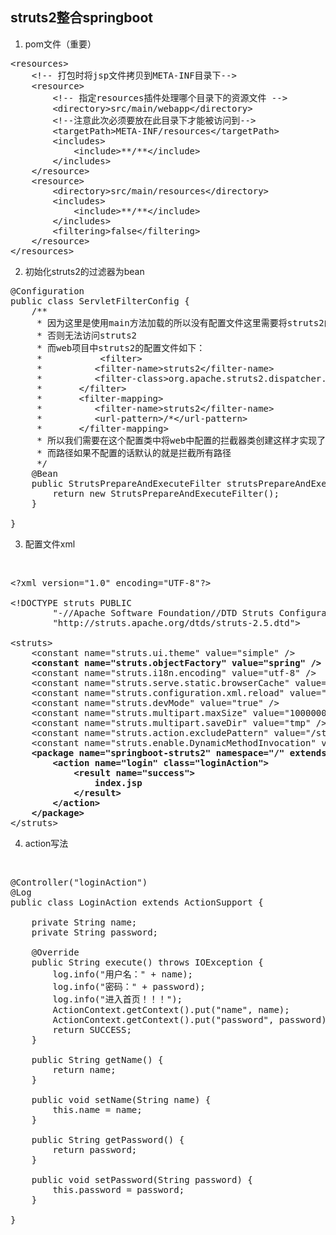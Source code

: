 <h2><strong>struts2整合springboot</strong></h2>
<ol>
<li>pom文件（重要）</li>
</ol>
<pre>&lt;resources&gt;<br />    &lt;!-- 打包时将jsp文件拷贝到META-INF目录下--&gt;<br />    &lt;resource&gt;<br />        &lt;!-- 指定resources插件处理哪个目录下的资源文件 --&gt;<br />        &lt;directory&gt;src/main/webapp&lt;/directory&gt;<br />        &lt;!--注意此次必须要放在此目录下才能被访问到--&gt;<br />        &lt;targetPath&gt;META-INF/resources&lt;/targetPath&gt;<br />        &lt;includes&gt;<br />            &lt;include&gt;**/**&lt;/include&gt;<br />        &lt;/includes&gt;<br />    &lt;/resource&gt;<br />    &lt;resource&gt;<br />        &lt;directory&gt;src/main/resources&lt;/directory&gt;<br />        &lt;includes&gt;<br />            &lt;include&gt;**/**&lt;/include&gt;<br />        &lt;/includes&gt;<br />        &lt;filtering&gt;false&lt;/filtering&gt;<br />    &lt;/resource&gt;<br />&lt;/resources&gt;</pre>
<ol start="2">
<li>初始化struts2的过滤器为bean</li>
</ol>
<pre>@Configuration<br />public class ServletFilterConfig {<br />    /**<br />     * 因为这里是使用main方法加载的所以没有配置文件这里需要将struts2的核心拦截器实例<br />     * 否则无法访问struts2<br />     * 而web项目中struts2的配置文件如下：<br />     *           &lt;filter&gt;<br />     *          &lt;filter-name&gt;struts2&lt;/filter-name&gt;<br />     *          &lt;filter-class&gt;org.apache.struts2.dispatcher.ng.filter.StrutsPrepareAndExecuteFilter&lt;/filter-class&gt;<br />     *       &lt;/filter&gt;<br />     *       &lt;filter-mapping&gt;<br />     *          &lt;filter-name&gt;struts2&lt;/filter-name&gt;<br />     *          &lt;url-pattern&gt;/*&lt;/url-pattern&gt;<br />     *       &lt;/filter-mapping&gt;<br />     * 所以我们需要在这个配置类中将web中配置的拦截器类创建这样才实现了struts2的核心配置<br />     * 而路径如果不配置的话默认的就是拦截所有路径<br />     */<br />    @Bean<br />    public StrutsPrepareAndExecuteFilter strutsPrepareAndExecuteFilter(){<br />        return new StrutsPrepareAndExecuteFilter();<br />    }<br /><br />}</pre>
<ol start="3">
<li>配置文件xml</li>
</ol>
<p>&nbsp;</p>
<pre>&lt;?xml version="1.0" encoding="UTF-8"?&gt;<br /><br />&lt;!DOCTYPE struts PUBLIC<br />        "-//Apache Software Foundation//DTD Struts Configuration 2.5//EN"<br />        "http://struts.apache.org/dtds/struts-2.5.dtd"&gt;<br /><br />&lt;struts&gt;<br />    &lt;constant name="struts.ui.theme" value="simple" /&gt;<br />    <strong>&lt;constant name="struts.objectFactory" value="spring" /&gt;</strong><br />    &lt;constant name="struts.i18n.encoding" value="utf-8" /&gt;<br />    &lt;constant name="struts.serve.static.browserCache" value="true" /&gt;<br />    &lt;constant name="struts.configuration.xml.reload" value="true" /&gt;<br />    &lt;constant name="struts.devMode" value="true" /&gt;<br />    &lt;constant name="struts.multipart.maxSize" value="10000000000" /&gt;<br />    &lt;constant name="struts.multipart.saveDir" value="tmp" /&gt;<br />    &lt;constant name="struts.action.excludePattern" value="/struts/webconsole.html"/&gt;<br />    &lt;constant name="struts.enable.DynamicMethodInvocation" value="true" /&gt;<br /><strong>    &lt;package name="springboot-struts2" namespace="/" extends="json-default"&gt;</strong><br /><strong>        &lt;action name="login" class="loginAction"&gt;</strong><br /><strong>            &lt;result name="success"&gt;</strong><br /><strong>                index.jsp</strong><br /><strong>            &lt;/result&gt;</strong><br /><strong>        &lt;/action&gt;</strong><br /><strong>    &lt;/package&gt;</strong><br />&lt;/struts&gt;</pre>
<ol start="4">
<li>action写法</li>
</ol>
<p>&nbsp;</p>
<pre>@Controller("loginAction")<br />@Log<br />public class LoginAction extends ActionSupport {<br /><br />    private String name;<br />    private String password;<br /><br />    @Override<br />    public String execute() throws IOException {<br />        log.info("用户名：" + name);<br />        log.info("密码：" + password);<br />        log.info("进入首页！！！");<br />        ActionContext.getContext().put("name", name);<br />        ActionContext.getContext().put("password", password);<br />        return SUCCESS;<br />    }<br /><br />    public String getName() {<br />        return name;<br />    }<br /><br />    public void setName(String name) {<br />        this.name = name;<br />    }<br /><br />    public String getPassword() {<br />        return password;<br />    }<br /><br />    public void setPassword(String password) {<br />        this.password = password;<br />    }<br /><br />}</pre>
